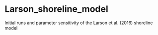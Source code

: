 # Larson_shoreline_model
Initial runs and parameter sensitivity of the Larson et al. (2016) shoreline model
